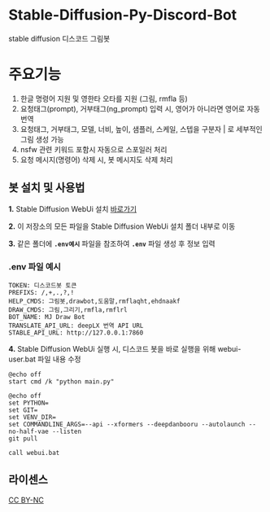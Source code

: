 # Stable-Diffusion-Py-Discord-Bot

stable diffusion 디스코드 그림봇

# 주요기능

1. 한글 명령어 지원 및 영한타 오타를 지원 (그림, rmfla 등)
2. 요청태그(prompt), 거부태그(ng_prompt) 입력 시, 영어가 아니라면 영어로 자동 번역
3. 요청태그, 거부태그, 모델, 너비, 높이, 샘플러, 스케일, 스텝을 구분자 | 로 세부적인 그림 생성 가능
4. nsfw 관련 키워드 포함시 자동으로 스포일러 처리
5. 요청 메시지(명령어) 삭제 시, 봇 메시지도 삭제 처리

## **봇 설치 및 사용법**

**1.** Stable Diffusion WebUi 설치 [바로가기](https://github.com/AUTOMATIC1111/stable-diffusion-webui)

**2.** 이 저장소의 모든 파일을 Stable Diffusion WebUi 설치 폴더 내부로 이동

**3.** 같은 폴더에 **`.env예시`** 파일을 참조하여 **`.env`** 파일 생성 후 정보 입력 

### .env 파일 예시

```env
TOKEN: 디스코드봇 토큰
PREFIXS: /,+,.,?,!
HELP_CMDS: 그림봇,drawbot,도움말,rmflaqht,ehdnaakf
DRAW_CMDS: 그림,그리기,rmfla,rmflrl
BOT_NAME: MJ Draw Bot
TRANSLATE_API_URL: deepLX 번역 API URL
STABLE_API_URL: http://127.0.0.1:7860
```

**4.** Stable Diffusion WebUi 실행 시, 디스코드 봇을 바로 실행을 위해 webui-user.bat 파일 내용 수정<br/>
```shell
@echo off
start cmd /k "python main.py" 

@echo off
set PYTHON=
set GIT=
set VENV_DIR=
set COMMANDLINE_ARGS=--api --xformers --deepdanbooru --autolaunch --no-half-vae --listen
git pull

call webui.bat

```

## 라이센스

[CC BY-NC](https://creativecommons.org/licenses/by-nc/2.0)
